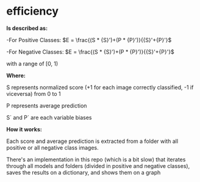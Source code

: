 # efficiency
**Is described as:**

-For Positive Classes:
$E = \frac{(S * {S}')+(P * {P}')}{{S}'+{P}'}$

-For Negative Classes:
$E = \frac{(S * {S}')+(P * {P}')}{{S}'+{P}'}$

with a range of [0, 1)

**Where:**

S represents normalized score (+1 for each image correctly classified, -1 if viceversa) from 0 to 1

P represents average prediction

S´ and P´ are each variable biases

**How it works:**

Each score and average prediction is extracted from a folder with all positive or all negative class images. 

There's an implementation in this repo (which is a bit slow) that iterates through all models and folders (divided in positive and negative classes), saves the results on a dictionary, and shows them on a graph
